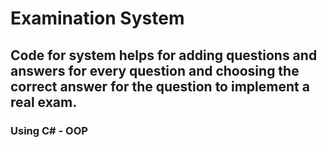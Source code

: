 # Examination System

## Code for system helps for adding questions and answers for every question and choosing the correct answer for the question to implement a real exam.

### Using C# - OOP
